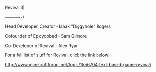 Revival 3|

---------/

Head Developer, Creator - Isaak "Diggyhole" Rogers

Cofounder of Epicyoobed - Sam Gilmore

Co-Developer of Revival - Alex Ryan



For a full list of stuff for Revival, click the link below!

http://www.minecraftforum.net/topic/1556704-text-based-game-revival/
